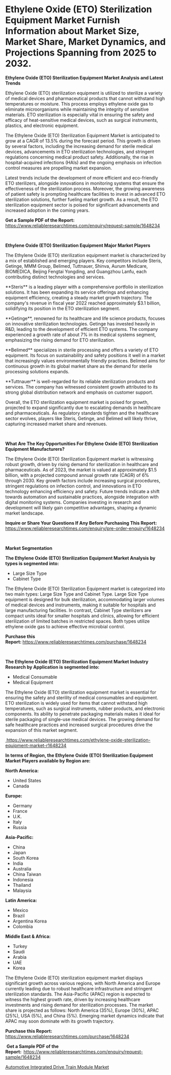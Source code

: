 <p><h1>Ethylene Oxide (ETO) Sterilization Equipment Market Furnish Information about Market Size, Market Share, Market Dynamics, and Projections Spanning from 2025 to 2032.</h1></p><p><strong>Ethylene Oxide (ETO) Sterilization Equipment Market Analysis and Latest Trends</strong></p>
<p><p>Ethylene Oxide (ETO) sterilization equipment is utilized to sterilize a variety of medical devices and pharmaceutical products that cannot withstand high temperatures or moisture. This process employs ethylene oxide gas to eliminate microorganisms while maintaining the integrity of sensitive materials. ETO sterilization is especially vital in ensuring the safety and efficacy of heat-sensitive medical devices, such as surgical instruments, plastics, and electronic equipment.</p><p>The Ethylene Oxide (ETO) Sterilization Equipment Market is anticipated to grow at a CAGR of 13.5% during the forecast period. This growth is driven by several factors, including the increasing demand for sterile medical devices, advancements in ETO sterilization technologies, and stringent regulations concerning medical product safety. Additionally, the rise in hospital-acquired infections (HAIs) and the ongoing emphasis on infection control measures are propelling market expansion.</p><p>Latest trends include the development of more efficient and eco-friendly ETO sterilizers, alongside innovations in monitoring systems that ensure the effectiveness of the sterilization process. Moreover, the growing awareness of patient safety is prompting healthcare facilities to invest in advanced ETO sterilization solutions, further fueling market growth. As a result, the ETO sterilization equipment sector is poised for significant advancements and increased adoption in the coming years.</p></p>
<p><strong>Get a Sample PDF of the Report:&nbsp;</strong> <a href="https://www.reliableresearchtimes.com/enquiry/request-sample/1648234?utm_campaign=3358&utm_medium=2&utm_source=Github&utm_content=ia&utm_term=25032025&utm_id=ethylene-oxide-eto-sterilization-equipment">https://www.reliableresearchtimes.com/enquiry/request-sample/1648234</a></p>
<p>&nbsp;</p>
<p><strong>Ethylene Oxide (ETO) Sterilization Equipment Major Market Players</strong></p>
<p><p>The Ethylene Oxide (ETO) sterilization equipment market is characterized by a mix of established and emerging players. Key competitors include Steris, Getinge, MMM Group, Belimed, Tuttnauer, Shinva, Aurum Medicare, BIOMEDICA, Beijing Fengtai Yongding, and Guangzhou Lanfu, each contributing distinct technologies and services.</p><p>**Steris** is a leading player with a comprehensive portfolio in sterilization solutions. It has been expanding its service offerings and enhancing equipment efficiency, creating a steady market growth trajectory. The company's revenue in fiscal year 2022 reached approximately $3.1 billion, solidifying its position in the ETO sterilization segment.</p><p>**Getinge**, renowned for its healthcare and life science products, focuses on innovative sterilization technologies. Getinge has invested heavily in R&D, leading to the development of efficient ETO systems. The company experienced a growth rate of about 7% in its medical systems segment, emphasizing the rising demand for ETO sterilization.</p><p>**Belimed** specializes in sterile processing and offers a variety of ETO equipment. Its focus on sustainability and safety positions it well in a market that increasingly values environmentally friendly practices. Belimed aims for continuous growth in its global market share as the demand for sterile processing solutions expands.</p><p>**Tuttnauer** is well-regarded for its reliable sterilization products and services. The company has witnessed consistent growth attributed to its strong global distribution network and emphasis on customer support.</p><p>Overall, the ETO sterilization equipment market is poised for growth, projected to expand significantly due to escalating demands in healthcare and pharmaceuticals. As regulatory standards tighten and the healthcare sector evolves, players like Steris, Getinge, and Belimed will likely thrive, capturing increased market share and revenues.</p></p>
<p>&nbsp;</p>
<p><strong>What Are The Key Opportunities For Ethylene Oxide (ETO) Sterilization Equipment Manufacturers?</strong></p>
<p><p>The Ethylene Oxide (ETO) Sterilization Equipment market is witnessing robust growth, driven by rising demand for sterilization in healthcare and pharmaceuticals. As of 2023, the market is valued at approximately $1.5 billion, with a projected compound annual growth rate (CAGR) of 6% through 2030. Key growth factors include increasing surgical procedures, stringent regulations on infection control, and innovations in ETO technology enhancing efficiency and safety. Future trends indicate a shift towards automation and sustainable practices, alongside integration with digital monitoring systems. Companies investing in research and development will likely gain competitive advantages, shaping a dynamic market landscape.</p></p>
<p><strong>Inquire or Share Your Questions If Any Before Purchasing This Report:</strong> <a href="https://www.reliableresearchtimes.com/enquiry/pre-order-enquiry/1648234?utm_campaign=3358&utm_medium=2&utm_source=Github&utm_content=ia&utm_term=25032025&utm_id=ethylene-oxide-eto-sterilization-equipment">https://www.reliableresearchtimes.com/enquiry/pre-order-enquiry/1648234</a></p>
<p>&nbsp;</p>
<p><strong>Market Segmentation</strong></p>
<p><strong>The Ethylene Oxide (ETO) Sterilization Equipment Market Analysis by types is segmented into:</strong></p>
<p><ul><li>Large Size Type</li><li>Cabinet Type</li></ul></p>
<p><p>The Ethylene Oxide (ETO) Sterilization Equipment market is categorized into two main types: Large Size Type and Cabinet Type. Large Size Type equipment is designed for bulk sterilization, accommodating larger volumes of medical devices and instruments, making it suitable for hospitals and large manufacturing facilities. In contrast, Cabinet Type sterilizers are compact units ideal for smaller hospitals and clinics, allowing for efficient sterilization of limited batches in restricted spaces. Both types utilize ethylene oxide gas to achieve effective microbial control.</p></p>
<p><strong>Purchase this Report:&nbsp;</strong><a href="https://www.reliableresearchtimes.com/purchase/1648234?utm_campaign=3358&utm_medium=2&utm_source=Github&utm_content=ia&utm_term=25032025&utm_id=ethylene-oxide-eto-sterilization-equipment">https://www.reliableresearchtimes.com/purchase/1648234</a></p>
<p>&nbsp;</p>
<p><strong>The Ethylene Oxide (ETO) Sterilization Equipment Market Industry Research by Application is segmented into:</strong></p>
<p><ul><li>Medical Consumable</li><li>Medical Equipment</li></ul></p>
<p><p>The Ethylene Oxide (ETO) sterilization equipment market is essential for ensuring the safety and sterility of medical consumables and equipment. ETO sterilization is widely used for items that cannot withstand high temperatures, such as surgical instruments, rubber products, and electronic components. Its ability to penetrate packaging materials makes it ideal for sterile packaging of single-use medical devices. The growing demand for safe healthcare practices and increased surgical procedures drive the expansion of this market segment.</p></p>
<p><a href="https://www.reliableresearchtimes.com/ethylene-oxide-sterilization-equipment-market-r1648234?utm_campaign=3358&utm_medium=2&utm_source=Github&utm_content=ia&utm_term=25032025&utm_id=ethylene-oxide-eto-sterilization-equipment">&nbsp;https://www.reliableresearchtimes.com/ethylene-oxide-sterilization-equipment-market-r1648234</a></p>
<p><strong>In terms of Region, the Ethylene Oxide (ETO) Sterilization Equipment Market Players available by Region are:</strong></p>
<p>
    <p> <strong> North America: </strong>
        <ul>
            <li>United States</li>
            <li>Canada</li>
        </ul>
        </p> 
    <p> <strong> Europe: </strong>
        <ul>
            <li>Germany</li>
            <li>France</li>
            <li>U.K.</li>
            <li>Italy</li>
            <li>Russia</li>
        </ul>
        </p> 
    <p> <strong> Asia-Pacific: </strong>
        <ul>
            <li>China</li>
            <li>Japan</li>
            <li>South Korea</li>
            <li>India</li>
            <li>Australia</li>
            <li>China Taiwan</li>
            <li>Indonesia</li>
            <li>Thailand</li>
            <li>Malaysia</li>
        </ul>
        </p> 
    <p> <strong> Latin America: </strong>
        <ul>
            <li>Mexico</li>
            <li>Brazil</li>
            <li>Argentina Korea</li>
            <li>Colombia</li>
        </ul>
        </p> 
    <p> <strong> Middle East & Africa: </strong>
        <ul>
            <li>Turkey</li>
            <li>Saudi</li>
            <li>Arabia</li>
            <li>UAE</li>
            <li>Korea</li>
        </ul>
    </p>
    </p>
<p><p>The Ethylene Oxide (ETO) sterilization equipment market displays significant growth across various regions, with North America and Europe currently leading due to robust healthcare infrastructure and stringent sterilization standards. The Asia-Pacific (APAC) region is expected to witness the highest growth rate, driven by increasing healthcare investments and rising demand for sterilization processes. The market share is projected as follows: North America (35%), Europe (30%), APAC (25%), USA (5%), and China (5%). Emerging market dynamics indicate that APAC may soon dominate with its growth trajectory.</p></p>
<p><strong>Purchase this Report: </strong><a href="https://www.reliableresearchtimes.com/purchase/1648234?utm_campaign=3358&utm_medium=2&utm_source=Github&utm_content=ia&utm_term=25032025&utm_id=ethylene-oxide-eto-sterilization-equipment">https://www.reliableresearchtimes.com/purchase/1648234</a></p>
<p>&nbsp;<strong>Get a Sample PDF of the Report:&nbsp;&nbsp;</strong><a href="https://www.reliableresearchtimes.com/enquiry/request-sample/1648234?utm_campaign=3358&utm_medium=2&utm_source=Github&utm_content=ia&utm_term=25032025&utm_id=ethylene-oxide-eto-sterilization-equipment">https://www.reliableresearchtimes.com/enquiry/request-sample/1648234</a></p>
<p><strong></strong></p>
<p><p><a href="https://github.com/lecaneidreks/Market-Research-Report-List-1/blob/main/automotive-integrated-drive-train-module-market.md?utm_campaign=3358&utm_medium=2&utm_source=Github&utm_content=ia&utm_term=25032025&utm_id=ethylene-oxide-eto-sterilization-equipment">Automotive Integrated Drive Train Module Market</a></p></p>